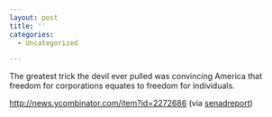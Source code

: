 ```yaml
---
layout: post
title: ''
categories:
  - Uncategorized

---
```


The greatest trick the devil ever pulled was convincing America that freedom for corporations equates to freedom for individuals.

<a href="http://news.ycombinator.com/item?id=2272686"><a href="http://news.ycombinator.com/item?id=2272686">http://news.ycombinator.com/item?id=2272686</a></a> (via <a href="http://senadreport.com/">senadreport</a>)
